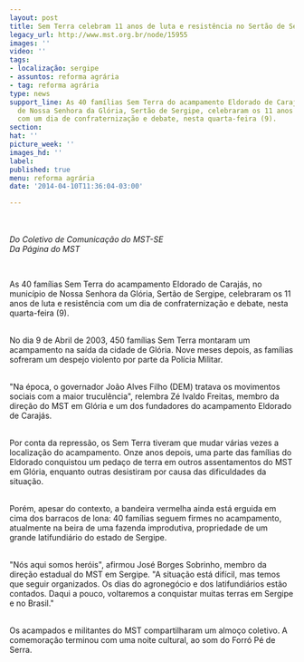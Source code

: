 ```yaml
---
layout: post
title: Sem Terra celebram 11 anos de luta e resistência no Sertão de Sergipe
legacy_url: http://www.mst.org.br/node/15955
images: ''
video: ''
tags:
- localização: sergipe
- assuntos: reforma agrária
- tag: reforma agrária
type: news
support_line: As 40 famílias Sem Terra do acampamento Eldorado de Carajás, no município
  de Nossa Senhora da Glória, Sertão de Sergipe, celebraram os 11 anos de luta e resistência
  com um dia de confraternização e debate, nesta quarta-feira (9).
section: 
hat: ''
picture_week: ''
images_hd: ''
label: 
published: true
menu: reforma agrária
date: '2014-04-10T11:36:04-03:00'

---
```

<p class="MsoNormal"><em><img style="margin: 10px;" src="http://www.mst.org.br/sites/default/files/SE.png" alt=""><br></em></p><p class="MsoNormal"><em>Do Coletivo de Comunicação do MST-SE<br>Da Página do MST</em></p><p class="MsoNormal">&nbsp;</p><p class="MsoNormal"><span>As 40 famílias Sem Terra do acampamento Eldorado de Carajás, no município de Nossa Senhora da Glória, Sertão de Sergipe, celebraram os 11 anos de luta e resistência com um dia de confraternização e debate, nesta quarta-feira (9).</span></p><p class="MsoNormal"><span><br>No dia 9 de Abril de 2003, 450 famílias Sem Terra montaram um acampamento na saída da cidade de Glória. Nove meses depois, as famílias sofreram um despejo violento por parte da Polícia Militar. </span></p><p class="MsoNormal"><span><br>"Na época, o governador João Alves Filho (DEM) tratava os movimentos sociais com a maior truculência", relembra Zé Ivaldo Freitas, membro da direção do MST em Glória e um dos fundadores do acampamento Eldorado de Carajás.</span></p><p class="MsoNormal"><span><br>Por conta da repressão, os Sem Terra tiveram que mudar várias vezes a localização do acampamento. Onze anos depois, uma parte das famílias do Eldorado conquistou um pedaço de terra em outros assentamentos do MST em Glória, enquanto outras desistiram por causa das dificuldades da situação.</span></p><p class="MsoNormal"><span><br> Porém, apesar do contexto, a bandeira vermelha ainda está erguida em cima dos barracos de lona: 40 famílias seguem firmes no acampamento, atualmente na beira de uma fazenda improdutiva, propriedade de um grande latifundiário do estado de Sergipe.&nbsp; </span></p><p class="MsoNormal"><span><br>"Nós aqui somos heróis", afirmou José Borges Sobrinho, membro da direção estadual do MST em Sergipe. "A situação está difícil, mas temos que seguir organizados. Os dias do agronegócio e dos latifundiários estão contados. Daqui a pouco, voltaremos a conquistar muitas terras em Sergipe e no Brasil."</span></p><p class="MsoNormal"><span><br>Os acampados e militantes do MST compartilharam um almoço coletivo. A comemoração terminou com uma noite cultural, ao som do Forró Pé de Serra.</span></p><p class="MsoNormal">&nbsp;</p><p class="MsoNormal"><span>&nbsp;</span></p>
